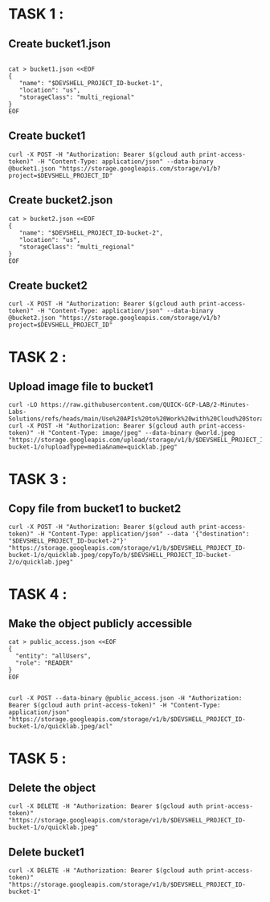 # TASK 1 :

## Create bucket1.json

```

cat > bucket1.json <<EOF
{  
   "name": "$DEVSHELL_PROJECT_ID-bucket-1",
   "location": "us",
   "storageClass": "multi_regional"
}
EOF

```

## Create bucket1

```
curl -X POST -H "Authorization: Bearer $(gcloud auth print-access-token)" -H "Content-Type: application/json" --data-binary @bucket1.json "https://storage.googleapis.com/storage/v1/b?project=$DEVSHELL_PROJECT_ID"
```

## Create bucket2.json

```
cat > bucket2.json <<EOF
{  
   "name": "$DEVSHELL_PROJECT_ID-bucket-2",
   "location": "us",
   "storageClass": "multi_regional"
}
EOF
```

## Create bucket2

```
curl -X POST -H "Authorization: Bearer $(gcloud auth print-access-token)" -H "Content-Type: application/json" --data-binary @bucket2.json "https://storage.googleapis.com/storage/v1/b?project=$DEVSHELL_PROJECT_ID"
```

# TASK 2 :


## Upload image file to bucket1

```
curl -LO https://raw.githubusercontent.com/QUICK-GCP-LAB/2-Minutes-Labs-Solutions/refs/heads/main/Use%20APIs%20to%20Work%20with%20Cloud%20Storage%20Challenge%20Lab/world.jpeg
curl -X POST -H "Authorization: Bearer $(gcloud auth print-access-token)" -H "Content-Type: image/jpeg" --data-binary @world.jpeg "https://storage.googleapis.com/upload/storage/v1/b/$DEVSHELL_PROJECT_ID-bucket-1/o?uploadType=media&name=quicklab.jpeg"
```

# TASK 3 :


## Copy file from bucket1 to bucket2

```
curl -X POST -H "Authorization: Bearer $(gcloud auth print-access-token)" -H "Content-Type: application/json" --data '{"destination": "$DEVSHELL_PROJECT_ID-bucket-2"}' "https://storage.googleapis.com/storage/v1/b/$DEVSHELL_PROJECT_ID-bucket-1/o/quicklab.jpeg/copyTo/b/$DEVSHELL_PROJECT_ID-bucket-2/o/quicklab.jpeg"
```

# TASK 4 :


## Make the object publicly accessible
```
cat > public_access.json <<EOF
{
  "entity": "allUsers",
  "role": "READER"
}
EOF


curl -X POST --data-binary @public_access.json -H "Authorization: Bearer $(gcloud auth print-access-token)" -H "Content-Type: application/json" "https://storage.googleapis.com/storage/v1/b/$DEVSHELL_PROJECT_ID-bucket-1/o/quicklab.jpeg/acl"
```


# TASK 5 :


## Delete the object
```
curl -X DELETE -H "Authorization: Bearer $(gcloud auth print-access-token)" "https://storage.googleapis.com/storage/v1/b/$DEVSHELL_PROJECT_ID-bucket-1/o/quicklab.jpeg"
```

## Delete bucket1
```
curl -X DELETE -H "Authorization: Bearer $(gcloud auth print-access-token)" "https://storage.googleapis.com/storage/v1/b/$DEVSHELL_PROJECT_ID-bucket-1"
```




